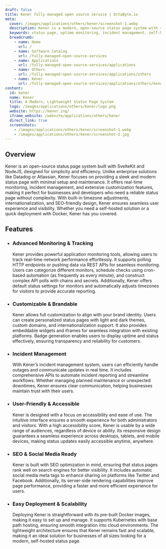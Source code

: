 ```yaml
---
draft: false
title: Kener fully managed open source service | OctaByte.io
meta:
  cover: /images/applications/others/kener/screenshot-1.webp
  description: Kener is a modern, open-source status page system with real-time monitoring, incident management, and customization options for a seamless user experience.
  keywords: status page, uptime monitoring, incident management, self-hosted status page, SvelteKit status page, NodeJS monitoring, custom status page, real-time network monitoring, website uptime checker, open-source status page
  breadcrumb:
    - name: Home
      url: /
    - name: Software Catalog
      url: /fully-managed-open-source-services
    - name: Applications
      url: /fully-managed-open-source-services/applications
    - name: Others
      url: /fully-managed-open-source-services/applications/others
    - name: Kener
      url: /fully-managed-open-source-services/applications/others/kener
content:
  id: kener
  name: Kener
  title: A Modern, Lightweight Status Page System
  logo: /images/applications/others/kener/logo.png
  website: https://kener.ing/
  iframe_website: /website/applications/others/kener
  direct_link: true
  screenshots:
    - /images/applications/others/kener/screenshot-1.webp
    - /images/applications/others/kener/screenshot-2.jpg
---
```


## Overview

Kener is an open-source status page system built with SvelteKit and NodeJS, designed for simplicity and efficiency. Unlike enterprise solutions like Datadog or Atlassian, Kener focuses on providing a sleek and modern status page with minimal setup and maintenance. It offers real-time monitoring, incident management, and extensive customization features, making it perfect for businesses and developers who need a reliable status page without complexity. With built-in timezone adjustments, internationalization, and SEO-friendly design, Kener ensures seamless user experience and visibility. Whether you need a self-hosted solution or a quick deployment with Docker, Kener has you covered.

## Features

- ### Advanced Monitoring & Tracking

  Kener provides powerful application monitoring tools, allowing users to track real-time network performance effortlessly. It supports polling HTTP endpoints or pushing data via REST APIs for seamless monitoring. Users can categorize different monitors, schedule checks using cron-based automation (as frequently as every minute), and construct complex API polls with chains and secrets. Additionally, Kener offers default status settings for monitors and automatically adjusts timezones for visitors to provide accurate reporting.

- ### Customizable & Brandable

  Kener allows full customization to align with your brand identity. Users can create personalized status pages with light and dark themes, custom domains, and internationalization support. It also provides embeddable widgets and iframes for seamless integration with existing platforms. Badge generation enables users to display uptime and status effectively, ensuring transparency and reliability for customers.

- ### Incident Management

  With Kener’s incident management system, users can efficiently handle outages and communicate updates in real time. It includes comprehensive APIs to automate incident reporting and streamline workflows. Whether managing planned maintenance or unexpected downtimes, Kener ensures clear communication, helping businesses maintain trust with their users.

- ### User-Friendly & Accessible

  Kener is designed with a focus on accessibility and ease of use. The intuitive interface ensures a smooth experience for both administrators and visitors. With a high accessibility score, Kener is usable by a wide range of audiences, regardless of device or ability. Its responsive design guarantees a seamless experience across desktops, tablets, and mobile devices, making status updates easily accessible anytime, anywhere.

- ### SEO & Social Media Ready

  Kener is built with SEO optimization in mind, ensuring that status pages rank well on search engines for better visibility. It includes automatic social media meta tags to enhance sharing on platforms like Twitter and Facebook. Additionally, its server-side rendering capabilities improve page performance, providing a faster and more efficient experience for users.

- ### Easy Deployment & Scalability

  Deploying Kener is straightforward with its pre-built Docker images, making it easy to set up and manage. It supports Kubernetes with base path hosting, ensuring smooth integration into cloud environments. The lightweight architecture ensures that Kener remains fast and scalable, making it an ideal solution for businesses of all sizes looking for a modern, self-hosted status page.
